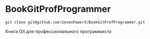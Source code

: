 
# BookGitProfProgrammer

`git clone git@github.com:SevenPowerX/BookGitProfProgrammer.git`

Книга Git для профессионального программиста
